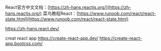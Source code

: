 React官方中文文档：[https://zh-hans.reactjs.org/](https://zh-hans.reactjs.org/)
菜鸟教程React：[https://www.runoob.com/react/react-state.html](https://www.runoob.com/react/react-state.html)


https://zh-hans.react.dev/


creat react app
https://create-react-app.dev/
https://create-react-app.bootcss.com/